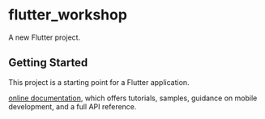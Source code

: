 # flutter_workshop

A new Flutter project.

## Getting Started

This project is a starting point for a Flutter application.

[online documentation](https://flutter.dev/docs), which offers tutorials,
samples, guidance on mobile development, and a full API reference.
